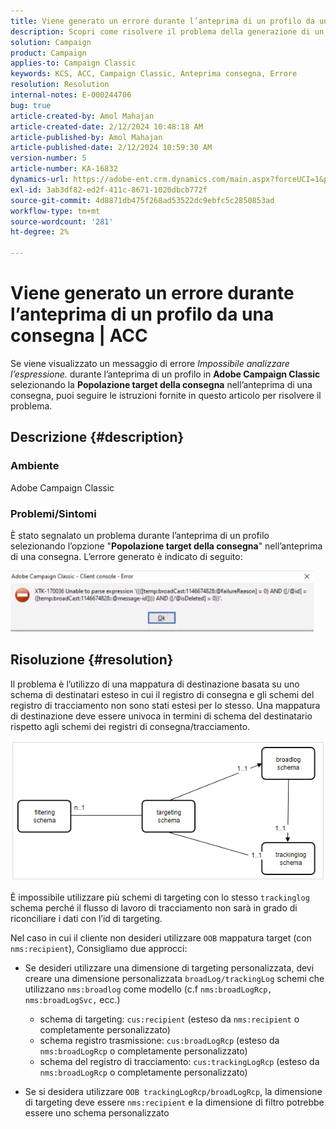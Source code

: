 ```yaml
---
title: Viene generato un errore durante l’anteprima di un profilo da una consegna | ACC
description: Scopri come risolvere il problema della generazione di un errore durante l’anteprima di un profilo in Adobe Campaign Classic.
solution: Campaign
product: Campaign
applies-to: Campaign Classic
keywords: KCS, ACC, Campaign Classic, Anteprima consegna, Errore
resolution: Resolution
internal-notes: E-000244706
bug: true
article-created-by: Amol Mahajan
article-created-date: 2/12/2024 10:48:18 AM
article-published-by: Amol Mahajan
article-published-date: 2/12/2024 10:59:30 AM
version-number: 5
article-number: KA-16832
dynamics-url: https://adobe-ent.crm.dynamics.com/main.aspx?forceUCI=1&pagetype=entityrecord&etn=knowledgearticle&id=75da0239-94c9-ee11-9079-6045bd006b4b
exl-id: 3ab3df82-ed2f-411c-8671-1020dbcb772f
source-git-commit: 4d8871db475f268ad53522dc9ebfc5c2850853ad
workflow-type: tm+mt
source-wordcount: '281'
ht-degree: 2%

---
```


# Viene generato un errore durante l’anteprima di un profilo da una consegna | ACC


Se viene visualizzato un messaggio di errore *Impossibile analizzare l’espressione.* durante l’anteprima di un profilo in <b>Adobe Campaign Classic</b> selezionando la <b>Popolazione target della consegna</b> nell’anteprima di una consegna, puoi seguire le istruzioni fornite in questo articolo per risolvere il problema.

## Descrizione {#description}


### <b>Ambiente</b>

Adobe Campaign Classic



### <b>Problemi/Sintomi</b>

È stato segnalato un problema durante l’anteprima di un profilo selezionando l’opzione &quot;<b>Popolazione target della consegna</b>&quot; nell’anteprima di una consegna. L’errore generato è indicato di seguito:

![](assets/___82da0239-94c9-ee11-9079-6045bd006b4b___.jpeg)




## Risoluzione {#resolution}


Il problema è l’utilizzo di una mappatura di destinazione basata su uno schema di destinatari esteso in cui il registro di consegna e gli schemi del registro di tracciamento non sono stati estesi per lo stesso. Una mappatura di destinazione deve essere univoca in termini di schema del destinatario rispetto agli schemi dei registri di consegna/tracciamento.

![](assets/3ec555a6-30d1-ec11-a7b5-0022480a8d10.png)

È impossibile utilizzare più schemi di targeting con lo stesso `trackinglog` schema perché il flusso di lavoro di tracciamento non sarà in grado di riconciliare i dati con l’id di targeting.

Nel caso in cui il cliente non desideri utilizzare `OOB` mappatura target (con `nms:recipient`), Consigliamo due approcci:

- Se desideri utilizzare una dimensione di targeting personalizzata, devi creare una dimensione personalizzata `broadLog/trackingLog` schemi che utilizzano `nms:broadlog` come modello (c.f `nms:broadLogRcp, nms:broadLogSvc,` ecc.)

   - schema di targeting: `cus:recipient` (esteso da `nms:recipient` o completamente personalizzato)
   - schema registro trasmissione: `cus:broadLogRcp` (esteso da `nms:broadLogRcp` o completamente personalizzato)
   - schema del registro di tracciamento: `cus:trackingLogRcp` (esteso da `nms:broadLogRcp` o completamente personalizzato)
- Se si desidera utilizzare `OOB trackingLogRcp/broadLogRcp`, la dimensione di targeting deve essere `nms:recipient` e la dimensione di filtro potrebbe essere uno schema personalizzato
